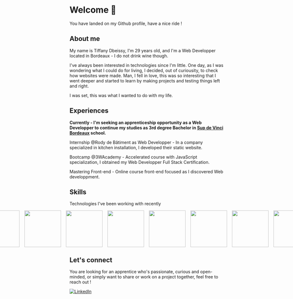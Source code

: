 # Welcome 👋
You have landed on my Github profile, have a nice ride !

## About me

My name is Tiffany Dbeissy, I'm 29 years old, and I'm a Web Developper located in Bordeaux - I do not drink wine though.

I've always been interested in technologies since I'm little. One day, as I was wondering what I could do for living, I decided, out of curiousity, to check how websites were made. Man, I fell in love, this was so interesting that I went deeper and started to learn by making projects and testing things left and right.

I was set, this was what I wanted to do with my life.

## Experiences

  __Currently - I'm seeking an apprenticeship opportunity as a Web Developper to continue my studies as 3rd degree Bachelor in [Sup de Vinci Bordeaux](https://www.supdevinci.fr/) school.__

  Internship @Rody de Bâtiment as Web Developper - In a company specialized in kitchen installation, I developed their static website.

  Bootcamp @3WAcademy - Accelerated course with JavaScript specialization, I obtained my Web Developper Full Stack Certification.

  Mastering Front-end - Online course front-end focused as I discovered Web developpment.

## Skills

Technologies I've been working with recently

<div style="display:flex; justify-content: center; gap: 1rem;">
  <img src="https://img.shields.io/badge/HTML5-expert?style=for-the-badge&logo=HTML5&logoColor=%23fefefe&labelColor=%23e34c26&color=%23e34c26" width="120">
  <img src="https://img.shields.io/badge/CSS3-expert?style=for-the-badge&logo=CSS3&logoColor=%23fefefe&labelColor=%23264de4&color=%23264de4" width="120">
  <img src="https://img.shields.io/badge/SCSS-expert?style=for-the-badge&logo=Sass&logoColor=%23fefefe&labelColor=%23cc6699&color=%23cc6699" width="120">
  <img src="https://img.shields.io/badge/REACT.JS-expert?style=for-the-badge&logo=React&logoColor=%23fefefe&labelColor=%2304d8f9&color=%2304d8f9" width="120">
  <img src="https://img.shields.io/badge/REDUX-expert?style=for-the-badge&logo=Redux&logoColor=%23fefefe&labelColor=764ABC&color=764ABC" width="120">
  <img src="https://img.shields.io/badge/REACT--ROUTER-expert?style=for-the-badge&logo=react-router&logoColor=%23fefefe&labelColor=D0021B&color=D0021B" width="120">
  <img src="https://img.shields.io/badge/JAVASCRIPT-expert?style=for-the-badge&logo=Javascript&logoColor=%23111111&labelColor=F7DF1E&color=F7DF1E" width="120">
  <img src="https://img.shields.io/badge/NODE.JS-expert?style=for-the-badge&logo=node.js&logoColor=%23fefefe&labelColor=539E43&color=539E43" width="120">
  <img src="https://img.shields.io/badge/EXPRESS.JS-expert?style=for-the-badge&logo=express&logoColor=%23111111&labelColor=fefefe&color=fefefe" width="120">
  <img src="https://img.shields.io/badge/MYSQL-expert?style=for-the-badge&logo=mysql&logoColor=F29111&labelColor=00758F&color=00758F" width="120">
  <img src="https://img.shields.io/badge/GIT-expert?style=for-the-badge&logo=git&logoColor=fefefe&labelColor=%23f34f29&color=%23f34f29" width="120">
  <img src="https://img.shields.io/badge/FIGMA-expert?style=for-the-badge&logo=figma&logoColor=fefefe&labelColor=A259FF&color=A259FF" width="120">
</div>



## Let's connect

You are looking for an apprentice who's passionate, curious and open-minded, or simply want to share or work on a project together, feel free to reach out !

[![LinkedIn](https://img.shields.io/badge/Tiffany%20Dbeissy-expert?logo=Linkedin&logoColor=white&color=blue)](https://www.linkedin.com/in/tiffany-dbeissy/)